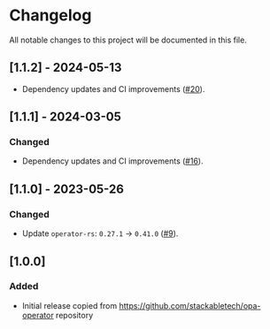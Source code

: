 # Changelog

All notable changes to this project will be documented in this file.

## [1.1.2] - 2024-05-13

- Dependency updates and CI improvements ([#20]).

[#20]: https://github.com/stackabletech/opa-bundle-builder/pull/20  

## [1.1.1] - 2024-03-05

### Changed

- Dependency updates and CI improvements ([#16]).

[#16]: https://github.com/stackabletech/opa-bundle-builder/pull/16

## [1.1.0] - 2023-05-26

### Changed

- Update `operator-rs`: `0.27.1` -> `0.41.0` ([#9]).

[#9]: https://github.com/stackabletech/opa-bundle-builder/pull/9

## [1.0.0]

### Added

- Initial release copied from https://github.com/stackabletech/opa-operator repository

